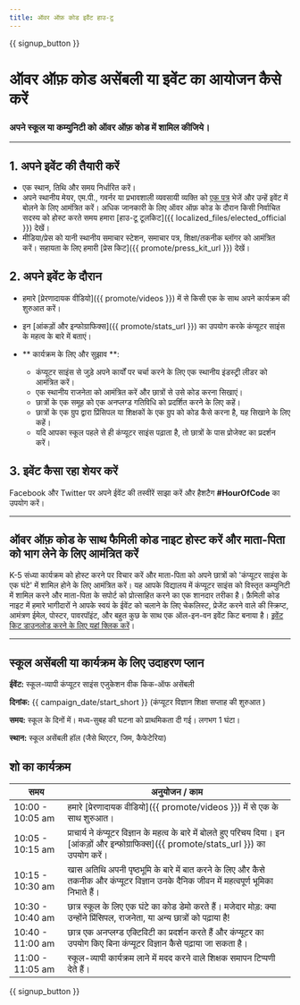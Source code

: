 ```yaml
---
title: ऑवर ऑफ़ कोड इवैंट हाउ-टु
---
```


{{ signup_button }}

# ऑवर ऑफ़ कोड असेंबली या इवेंट का आयोजन कैसे करें

### अपने स्कूल या कम्युनिटी को ऑवर ऑफ़ कोड में शामिल कीजिये।

* * *

## 1. अपने इवेंट की तैयारी करें

- एक स्थान, तिथि और समय निर्धारित करें।
- अपने स्थानीय मेयर, एम.पी., गवर्नर या प्रभावशाली व्यवसायी व्यक्ति को [एक पत्र](https://hourofcode.com/promote/resources#sample-emails) भेजें और उन्हें इवेंट में बोलने के लिए आमंत्रित करें। अधिक जानकारी के लिए ऑवर ऑफ़ कोड के दौरान किसी निर्वाचित सदस्य को होस्ट करते समय हमारा [हाउ-टू टूलकिट]({{ localized_files/elected_official }}) देखें। 
- मीडिया/प्रेस को यानी स्थानीय समाचार स्टेशन, समाचार पत्र, शिक्षा/तकनीक ब्लॉगर को आमंत्रित करें। सहायता के लिए हमारी [प्रेस किट]({{ promote/press_kit_url }}) देखें। 

## 2. अपने इवेंट के दौरान

- हमारे [प्रेरणादायक वीडियो]({{ promote/videos }}) में से किसी एक के साथ अपने कार्यक्रम की शुरुआत करें।
- इन [आंकड़ों और इन्फोग्राफिक्स]({{ promote/stats_url }}) का उपयोग करके कंप्यूटर साइंस के महत्व के बारे में बताएं।   
      
    
- ** कार्यक्रम के लिए और सुझाव **: 
    - कंप्यूटर साइंस से जुड़े अपने कार्यों पर चर्चा करने के लिए एक स्थानीय इंडस्ट्री लीडर को आमंत्रित करें।
    - एक स्थानीय राजनेता को आमंत्रित करें और छात्रों से उसे कोड करना सिखाएं।
    - छात्रों के एक समूह को एक अनप्लग्ड गतिविधि को प्रदर्शित करने के लिए कहें।
    - छात्रों के एक ग्रुप द्वारा प्रिंसिपल या शिक्षकों के एक ग्रुप को कोड कैसे करना है, यह सिखाने के लिए कहें।
    - यदि आपका स्कूल पहले से ही कंप्यूटर साइंस पढ़ाता है, तो छात्रों के पास प्रोजेक्ट का प्रदर्शन करें।

## 3. इवेंट कैसा रहा शेयर करें

Facebook और Twitter पर अपने ईवेंट की तस्वीरें साझा करें और हैशटैग **#HourOfCode** का उपयोग करें।

* * *

## ऑवर ऑफ़ कोड के साथ फैमिली कोड नाइट होस्ट करें और माता-पिता को भाग लेने के लिए आमंत्रित करें

K-5 संध्या कार्यक्रम को होस्ट करने पर विचार करें और माता-पिता को अपने छात्रों को 'कंप्यूटर साइंस के एक घंटे' में शामिल होने के लिए आमंत्रित करें। यह आपके विद्यालय में कंप्यूटर साइंस को विस्तृत कम्युनिटी में शामिल करने और माता-पिता के सपोर्ट को प्रोत्साहित करने का एक शानदार तरीका है। फ़ैमिली कोड नाइट में हमारे भागीदारों ने आपके स्वयं के ईवेंट को चलाने के लिए चेकलिस्ट, प्रेजेंट करने वाले की स्क्रिप्ट, आमंत्रण ईमेल, पोस्टर, पावरपॉइंट, और बहुत कुछ के साथ एक ऑल-इन-वन इवेंट किट बनाया है। [इवेंट किट डाउनलोड करने के लिए यहां क्लिक करें](http://www.familycodenight.org/DownloadCodeDotOrg.html)।

* * *

## स्कूल असेंबली या कार्यक्रम के लिए उदाहरण प्लान

**ईवेंट:** स्कूल-व्यापी कंप्यूटर साइंस एजुकेशन वीक किक-ऑफ असेंबली 

**दिनांक:** {{ campaign_date/start_short }} (कंप्यूटर विज्ञान शिक्षा सप्ताह की शुरुआत )

**समय:** स्कूल के दिनों में। मध्य-सुबह की घटना को प्राथमिकता दी गई। लगभग 1 घंटा।

**स्थान:** स्कूल असेंबली हॉल (जैसे थिएटर, जिम, कैफेटेरिया)

## शो का कार्यक्रम

| समय              | अनुयोजन / काम                                                                                                                                   |
| ---------------- | ----------------------------------------------------------------------------------------------------------------------------------------------- |
| 10:00 - 10:05 am | हमारे [प्रेरणादायक वीडियो]({{ promote/videos }}) में से एक के साथ शुरुआत।                                                                       |
| 10:05 - 10:15 am | प्राचार्य ने कंप्यूटर विज्ञान के महत्व के बारे में बोलते हुए परिचय दिया। इन [आंकड़ों और इन्फोग्राफिक्स]({{ promote/stats_url }}) का उपयोग करें। |
| 10:15 - 10:30 am | खास अतिथि अपनी पृष्ठभूमि के बारे में बात करने के लिए और कैसे तकनीक और कंप्यूटर विज्ञान उनके दैनिक जीवन में महत्वपूर्ण भूमिका निभाते हैं।        |
| 10:30 - 10:40 am | छात्र स्कूल के लिए एक घंटे का कोड डेमो करते हैं। मजेदार मोड़: क्या उन्होंने प्रिंसिपल, राजनेता, या अन्य छात्रों को पढ़ाया है!                   |
| 10:40 - 11:00 am | छात्र एक अनप्लग्ड एक्टिविटी का प्रदर्शन करते हैं और कंप्यूटर का उपयोग किए बिना कंप्यूटर विज्ञान कैसे पढ़ाया जा सकता है।                         |
| 11:00 - 11:05 am | स्कूल-व्यापी कार्यक्रम लाने में मदद करने वाले शिक्षक समापन टिप्पणी देते हैं।                                                                    |

{{ signup_button }}